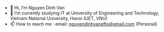 - 👋 Hi, I’m Nguyen Dinh Van
- 🌱 I’m currently studying IT at University of Engineering and Technology, Vietnam National University, Hanoi (UET, VNU)
- 📫 How to reach me : email: nguyendinhvanefto@gmail.com (Personal)

<!---
dinhvanit/dinhvanit is a ✨ special ✨ repository because its `README.md` (this file) appears on your GitHub profile.
You can click the Preview link to take a look at your changes.
--->
